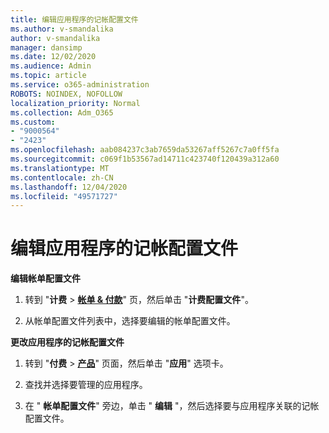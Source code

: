 ```yaml
---
title: 编辑应用程序的记帐配置文件
ms.author: v-smandalika
author: v-smandalika
manager: dansimp
ms.date: 12/02/2020
ms.audience: Admin
ms.topic: article
ms.service: o365-administration
ROBOTS: NOINDEX, NOFOLLOW
localization_priority: Normal
ms.collection: Adm_O365
ms.custom:
- "9000564"
- "2423"
ms.openlocfilehash: aab084237c3ab7659da53267aff5267c7a0ff5fa
ms.sourcegitcommit: c069f1b53567ad14711c423740f120439a312a60
ms.translationtype: MT
ms.contentlocale: zh-CN
ms.lasthandoff: 12/04/2020
ms.locfileid: "49571727"
---
```

# <a name="edit-billing-profile-for-apps"></a>编辑应用程序的记帐配置文件

**编辑帐单配置文件**

1. 转到 "**计费**  >  **[帐单 & 付款](https://go.microsoft.com/fwlink/p/?linkid=848039)**" 页，然后单击 "**计费配置文件**"。

2. 从帐单配置文件列表中，选择要编辑的帐单配置文件。

**更改应用程序的记帐配置文件**

1. 转到 "**付费**  >  **[产品](https://go.microsoft.com/fwlink/p/?linkid=842054)**" 页面，然后单击 "**应用**" 选项卡。

2. 查找并选择要管理的应用程序。  

3. 在 " **帐单配置文件**" 旁边，单击 " **编辑** "，然后选择要与应用程序关联的记帐配置文件。